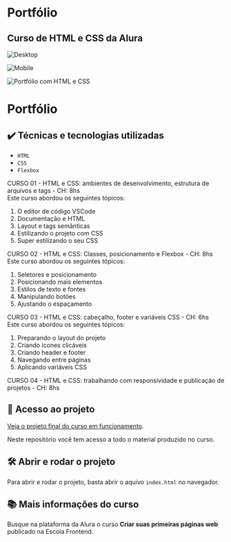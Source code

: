 # Portfólio  
## Curso de HTML e CSS da Alura  

![Desktop](https://user-images.githubusercontent.com/41968938/228979546-ff054598-cb0f-4e19-ad7a-b13523be28dd.jpg)  

![Mobile](https://user-images.githubusercontent.com/41968938/228979511-060897f1-8bbb-47fa-81a6-683e17c66b8c.png)  

![Portfólio com HTML e CSS](https://patyfil.github.io/portfolio-html-e-css-alura/)

# Portfólio

## ✔️ Técnicas e tecnologias utilizadas

- `HTML`  
- `CSS`  
- `Flexbox`  

CURSO 01 - HTML e CSS: ambientes de desenvolvimento, estrutura de arquivos e tags - CH: 8hs  
Este curso abordou os seguintes tópicos:  
1. O editor de código VSCode  
2. Documentação e HTML  
3. Layout e tags semânticas  
4. Estilizando o projeto com CSS  
5. Super estilizando o seu CSS  

CURSO 02 - HTML e CSS: Classes, posicionamento e Flexbox - CH: 8hs  
Este curso abordou os seguintes tópicos:  
1. Seletores e posicionamento  
2. Posicionando mais elementos  
3. Estilos de texto e fontes  
4. Manipulando botões  
5. Ajustando o espaçamento  

CURSO 03 - HTML e CSS: cabeçalho, footer e variáveis CSS - CH: 6hs  
Este curso abordou os seguintes tópicos:
1. Preparando o layout do projeto
2. Criando ícones clicáveis
3. Criando header e footer
4. Navegando entre páginas
5. Aplicando variáveis CSS

CURSO 04 - HTML e CSS: trabalhando com responsividade e publicação de projetos - CH: 8hs  



## 📁 Acesso ao projeto

[Veja o projeto final do curso em funcionamento](https://patyfil.github.io/portfolio-html-e-css-alura/).

Neste repositório você tem acesso a todo o material produzido no curso.

## 🛠️ Abrir e rodar o projeto

Para abrir e rodar o projeto, basta abrir o aquivo `index.html` no navegador.

## 📚 Mais informações do curso

Busque na plataforma da Alura o curso **Criar suas primeiras páginas web** publicado na Escola Frontend.
